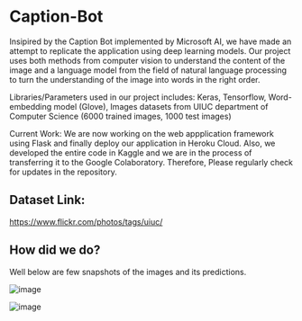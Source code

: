 # Caption-Bot
Insipired by the Caption Bot implemented by Microsoft AI, we have made an attempt to replicate the application using deep learning models. Our project uses both methods from computer vision to understand the content of the image and a language model from the field of natural language processing to turn the understanding of the image into words in the right order.

Libraries/Parameters used in our project includes: Keras, Tensorflow, Word-embedding model (Glove), Images datasets from UIUC department of Computer Science (6000 trained images, 1000 test images)

Current Work: We are now working on the web appplication framework using Flask and finally deploy our application in Heroku Cloud. Also, we developed the entire code in Kaggle and we are in the process of transferring it to the Google Colaboratory. Therefore, Please regularly check for updates in the repository.

## Dataset Link:
https://www.flickr.com/photos/tags/uiuc/

## How did we do?
Well below are few snapshots of the images and its predictions.

![image](https://user-images.githubusercontent.com/68136798/95113932-cb7c8400-0708-11eb-8d73-c6a2f2b22417.png)

![image](https://user-images.githubusercontent.com/68136798/95113947-d0413800-0708-11eb-9f8e-4c4f1bdff83b.png)

